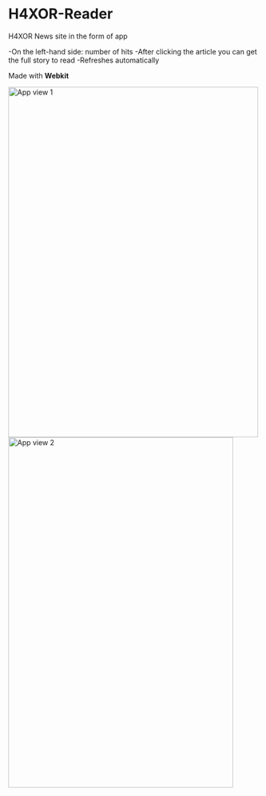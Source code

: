 # H4XOR-Reader 
H4XOR News site in the form of app

-On the left-hand side: number of hits 
-After clicking the article you can get the full story to read
-Refreshes automatically

Made with **Webkit**

<img width="500" height="700" alt="App view 1" src="https://user-images.githubusercontent.com/71122864/177375352-aa152daf-5189-4e4f-9884-bab286729211.png"> <img width="450" height="700" alt="App view 2" src="https://user-images.githubusercontent.com/71122864/177375393-d492f057-4863-4829-9ad0-564feb16b9aa.png">

